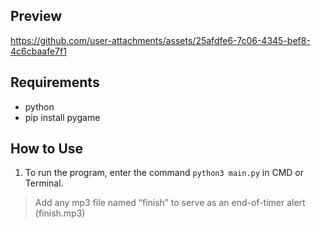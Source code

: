 ## Preview

https://github.com/user-attachments/assets/25afdfe6-7c06-4345-bef8-4c6cbaafe7f1

## Requirements

- python
- pip install pygame

## How to Use

1. To run the program, enter the command ```python3 main.py``` in CMD or Terminal.

> Add any mp3 file named “finish” to serve as an end-of-timer alert (finish.mp3)
